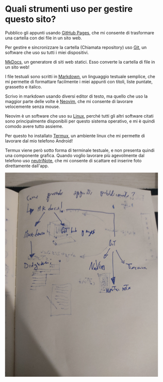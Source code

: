 # Quali strumenti uso per gestire questo sito?

Pubblico gli appunti usando [GitHub Pages](https://pages.github.com/), che mi consente di trasformare una cartella con dei file in un sito web.

Per gestire e sincronizzare la cartella (Chiamata repository) uso [Git](https://it.wikipedia.org/wiki/Git_(software)), un software che uso su tutti i miei dispositivi.


[MkDocs](https://www.mkdocs.org/), un generatore di siti web statici. Esso converte la cartella di file in un sito web!

I file testuali sono scritti in [Markdown](https://it.wikipedia.org/wiki/Markdown), un linguaggio testuale semplice, che mi permette di formattare facilmente i miei appunti con titoli, liste puntate, grassetto e italico.

Scrivo in markdown usando diversi editor di testo, ma quello che uso la maggior parte delle volte è [Neovim](https://neovim.io/), che mi consente di lavorare velocemente senza mouse.

Neovim è un software che uso su [Linux](https://www.linux.it/), perché tutti gli altri software citati sono principalmente disponibili per questo sistema operativo, e mi è quindi comodo avere tutto assieme.

Per questo ho installato [Termux](https://termux.dev/en/), un ambiente linux che mi permette di lavorare dal mio telefono Android!

Termux viene però sotto forma di terminale testuale, e non presenta quindi una componente grafica. Quando voglio lavorare più agevolmente dal telefono uso [neutriNote](https://github.com/appml/neutrinote), che mi consente di scattare ed inserire foto direttamente dall'app. 

![](attachments/2024-01-01_11_02_11_9370_PM.jpg)

